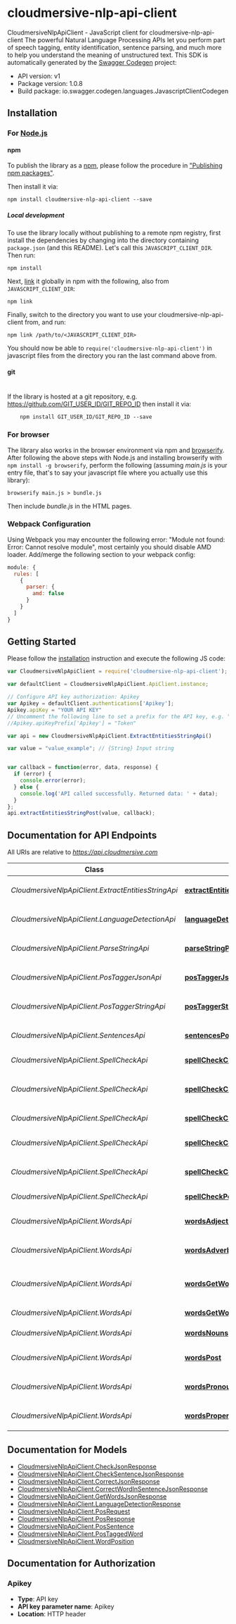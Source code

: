 # cloudmersive-nlp-api-client

CloudmersiveNlpApiClient - JavaScript client for cloudmersive-nlp-api-client
The powerful Natural Language Processing APIs let you perform part of speech tagging, entity identification, sentence parsing, and much more to help you understand the meaning of unstructured text.
This SDK is automatically generated by the [Swagger Codegen](https://github.com/swagger-api/swagger-codegen) project:

- API version: v1
- Package version: 1.0.8
- Build package: io.swagger.codegen.languages.JavascriptClientCodegen

## Installation

### For [Node.js](https://nodejs.org/)

#### npm

To publish the library as a [npm](https://www.npmjs.com/),
please follow the procedure in ["Publishing npm packages"](https://docs.npmjs.com/getting-started/publishing-npm-packages).

Then install it via:

```shell
npm install cloudmersive-nlp-api-client --save
```

##### Local development

To use the library locally without publishing to a remote npm registry, first install the dependencies by changing 
into the directory containing `package.json` (and this README). Let's call this `JAVASCRIPT_CLIENT_DIR`. Then run:

```shell
npm install
```

Next, [link](https://docs.npmjs.com/cli/link) it globally in npm with the following, also from `JAVASCRIPT_CLIENT_DIR`:

```shell
npm link
```

Finally, switch to the directory you want to use your cloudmersive-nlp-api-client from, and run:

```shell
npm link /path/to/<JAVASCRIPT_CLIENT_DIR>
```

You should now be able to `require('cloudmersive-nlp-api-client')` in javascript files from the directory you ran the last 
command above from.

#### git
#
If the library is hosted at a git repository, e.g.
https://github.com/GIT_USER_ID/GIT_REPO_ID
then install it via:

```shell
    npm install GIT_USER_ID/GIT_REPO_ID --save
```

### For browser

The library also works in the browser environment via npm and [browserify](http://browserify.org/). After following
the above steps with Node.js and installing browserify with `npm install -g browserify`,
perform the following (assuming *main.js* is your entry file, that's to say your javascript file where you actually 
use this library):

```shell
browserify main.js > bundle.js
```

Then include *bundle.js* in the HTML pages.

### Webpack Configuration

Using Webpack you may encounter the following error: "Module not found: Error:
Cannot resolve module", most certainly you should disable AMD loader. Add/merge
the following section to your webpack config:

```javascript
module: {
  rules: [
    {
      parser: {
        amd: false
      }
    }
  ]
}
```

## Getting Started

Please follow the [installation](#installation) instruction and execute the following JS code:

```javascript
var CloudmersiveNlpApiClient = require('cloudmersive-nlp-api-client');

var defaultClient = CloudmersiveNlpApiClient.ApiClient.instance;

// Configure API key authorization: Apikey
var Apikey = defaultClient.authentications['Apikey'];
Apikey.apiKey = "YOUR API KEY"
// Uncomment the following line to set a prefix for the API key, e.g. "Token" (defaults to null)
//Apikey.apiKeyPrefix['Apikey'] = "Token"

var api = new CloudmersiveNlpApiClient.ExtractEntitiesStringApi()

var value = "value_example"; // {String} Input string


var callback = function(error, data, response) {
  if (error) {
    console.error(error);
  } else {
    console.log('API called successfully. Returned data: ' + data);
  }
};
api.extractEntitiesStringPost(value, callback);

```

## Documentation for API Endpoints

All URIs are relative to *https://api.cloudmersive.com*

Class | Method | HTTP request | Description
------------ | ------------- | ------------- | -------------
*CloudmersiveNlpApiClient.ExtractEntitiesStringApi* | [**extractEntitiesStringPost**](docs/ExtractEntitiesStringApi.md#extractEntitiesStringPost) | **POST** /nlp/ExtractEntitiesString | Extract entities from string
*CloudmersiveNlpApiClient.LanguageDetectionApi* | [**languageDetectionPost**](docs/LanguageDetectionApi.md#languageDetectionPost) | **POST** /nlp/language/detect | Detect language of text
*CloudmersiveNlpApiClient.ParseStringApi* | [**parseStringPost**](docs/ParseStringApi.md#parseStringPost) | **POST** /nlp/ParseString | Parse string to syntax tree
*CloudmersiveNlpApiClient.PosTaggerJsonApi* | [**posTaggerJsonPost**](docs/PosTaggerJsonApi.md#posTaggerJsonPost) | **POST** /nlp/PosTaggerJson | Part-of-speech tag a string
*CloudmersiveNlpApiClient.PosTaggerStringApi* | [**posTaggerStringPost**](docs/PosTaggerStringApi.md#posTaggerStringPost) | **POST** /nlp/PosTaggerString | Part-of-speech tag a string
*CloudmersiveNlpApiClient.SentencesApi* | [**sentencesPost**](docs/SentencesApi.md#sentencesPost) | **POST** /nlp/get/sentences/string | Extract sentences from string
*CloudmersiveNlpApiClient.SpellCheckApi* | [**spellCheckCheckJson**](docs/SpellCheckApi.md#spellCheckCheckJson) | **POST** /nlp/spellcheck/check/word/json | Spell check word
*CloudmersiveNlpApiClient.SpellCheckApi* | [**spellCheckCheckSentenceJson**](docs/SpellCheckApi.md#spellCheckCheckSentenceJson) | **POST** /nlp/spellcheck/check/sentence/json | Check if sentence is spelled correctly
*CloudmersiveNlpApiClient.SpellCheckApi* | [**spellCheckCheckSentenceString**](docs/SpellCheckApi.md#spellCheckCheckSentenceString) | **POST** /nlp/spellcheck/check/sentence/string | Spell check a sentence
*CloudmersiveNlpApiClient.SpellCheckApi* | [**spellCheckCorrect**](docs/SpellCheckApi.md#spellCheckCorrect) | **POST** /nlp/spellcheck/correct/word/string | Find spelling corrections
*CloudmersiveNlpApiClient.SpellCheckApi* | [**spellCheckCorrectJson**](docs/SpellCheckApi.md#spellCheckCorrectJson) | **POST** /nlp/spellcheck/correct/word/json | Find spelling corrections
*CloudmersiveNlpApiClient.SpellCheckApi* | [**spellCheckPost**](docs/SpellCheckApi.md#spellCheckPost) | **POST** /nlp/spellcheck/check/word/string | Spell check a word
*CloudmersiveNlpApiClient.WordsApi* | [**wordsAdjectives**](docs/WordsApi.md#wordsAdjectives) | **POST** /nlp/get/words/adjectives/string | Get adjectives in string
*CloudmersiveNlpApiClient.WordsApi* | [**wordsAdverbs**](docs/WordsApi.md#wordsAdverbs) | **POST** /nlp/get/words/adverbs/string | Get adverbs in input string
*CloudmersiveNlpApiClient.WordsApi* | [**wordsGetWordsJson**](docs/WordsApi.md#wordsGetWordsJson) | **POST** /nlp/get/words/json | Get words in input string (JSON)
*CloudmersiveNlpApiClient.WordsApi* | [**wordsGetWordsString**](docs/WordsApi.md#wordsGetWordsString) | **POST** /nlp/get/words/string | Get words from string
*CloudmersiveNlpApiClient.WordsApi* | [**wordsNouns**](docs/WordsApi.md#wordsNouns) | **POST** /nlp/get/words/nouns/string | Get nouns in string
*CloudmersiveNlpApiClient.WordsApi* | [**wordsPost**](docs/WordsApi.md#wordsPost) | **POST** /nlp/get/words/verbs/string | Get the verbs in a string
*CloudmersiveNlpApiClient.WordsApi* | [**wordsPronouns**](docs/WordsApi.md#wordsPronouns) | **POST** /nlp/get/words/pronouns/string | Returns all pronounts in string
*CloudmersiveNlpApiClient.WordsApi* | [**wordsProperNouns**](docs/WordsApi.md#wordsProperNouns) | **POST** /nlp/get/words/properNouns/string | Get proper nouns in a string


## Documentation for Models

 - [CloudmersiveNlpApiClient.CheckJsonResponse](docs/CheckJsonResponse.md)
 - [CloudmersiveNlpApiClient.CheckSentenceJsonResponse](docs/CheckSentenceJsonResponse.md)
 - [CloudmersiveNlpApiClient.CorrectJsonResponse](docs/CorrectJsonResponse.md)
 - [CloudmersiveNlpApiClient.CorrectWordInSentenceJsonResponse](docs/CorrectWordInSentenceJsonResponse.md)
 - [CloudmersiveNlpApiClient.GetWordsJsonResponse](docs/GetWordsJsonResponse.md)
 - [CloudmersiveNlpApiClient.LanguageDetectionResponse](docs/LanguageDetectionResponse.md)
 - [CloudmersiveNlpApiClient.PosRequest](docs/PosRequest.md)
 - [CloudmersiveNlpApiClient.PosResponse](docs/PosResponse.md)
 - [CloudmersiveNlpApiClient.PosSentence](docs/PosSentence.md)
 - [CloudmersiveNlpApiClient.PosTaggedWord](docs/PosTaggedWord.md)
 - [CloudmersiveNlpApiClient.WordPosition](docs/WordPosition.md)


## Documentation for Authorization


### Apikey

- **Type**: API key
- **API key parameter name**: Apikey
- **Location**: HTTP header

